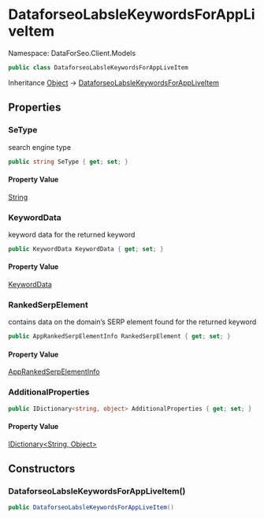 # DataforseoLabsleKeywordsForAppLiveItem

Namespace: DataForSeo.Client.Models

```csharp
public class DataforseoLabsleKeywordsForAppLiveItem
```

Inheritance [Object](https://docs.microsoft.com/en-us/dotnet/api/system.object) → [DataforseoLabsleKeywordsForAppLiveItem](./dataforseo.client.models.dataforseolabslekeywordsforappliveitem.md)

## Properties

### **SeType**

search engine type

```csharp
public string SeType { get; set; }
```

#### Property Value

[String](https://docs.microsoft.com/en-us/dotnet/api/system.string)<br>

### **KeywordData**

keyword data for the returned keyword

```csharp
public KeywordData KeywordData { get; set; }
```

#### Property Value

[KeywordData](./dataforseo.client.models.keyworddata.md)<br>

### **RankedSerpElement**

contains data on the domain’s SERP element found for the returned keyword

```csharp
public AppRankedSerpElementInfo RankedSerpElement { get; set; }
```

#### Property Value

[AppRankedSerpElementInfo](./dataforseo.client.models.apprankedserpelementinfo.md)<br>

### **AdditionalProperties**

```csharp
public IDictionary<string, object> AdditionalProperties { get; set; }
```

#### Property Value

[IDictionary&lt;String, Object&gt;](https://docs.microsoft.com/en-us/dotnet/api/system.collections.generic.idictionary-2)<br>

## Constructors

### **DataforseoLabsleKeywordsForAppLiveItem()**

```csharp
public DataforseoLabsleKeywordsForAppLiveItem()
```
